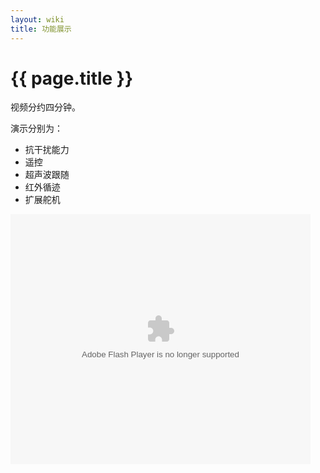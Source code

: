 ```yaml
---
layout: wiki
title: 功能展示
---
```


# {{ page.title }}



视频分约四分钟。

演示分别为：

* 抗干扰能力
* 遥控
* 超声波跟随
* 红外循迹
* 扩展舵机

<p>
<embed src="http://player.youku.com/player.php/sid/XMTU3NjM1ODM4MA==/v.swf" allowFullScreen="true" quality="high" width="480" height="400" align="middle" allowScriptAccess="always" type="application/x-shockwave-flash">
</p>



